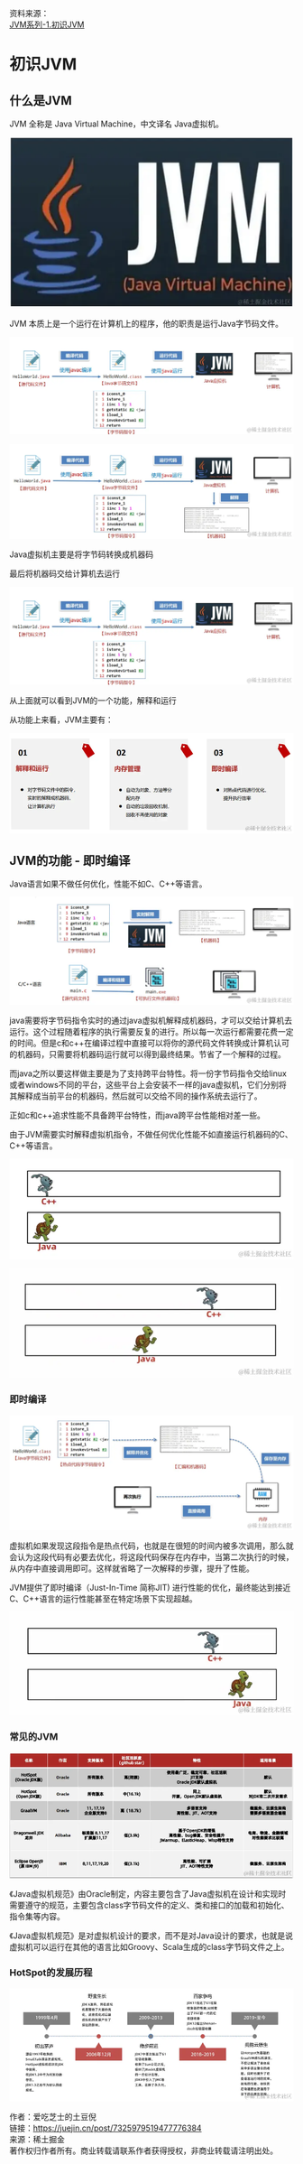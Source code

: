 
资料来源：<br/>
[JVM系列-1.初识JVM](https://juejin.cn/post/7325979519477776384)<br/>

# 初识JVM

## 什么是JVM

JVM 全称是 Java Virtual Machine，中文译名 Java虚拟机。

![8d62303a514b472d92a6e0823aa4c624](img/8d62303a514b472d92a6e0823aa4c624.png)

JVM 本质上是一个运行在计算机上的程序，他的职责是运行Java字节码文件。

![d7f540f96b914445addde990bf9d8128](img/d7f540f96b914445addde990bf9d8128.png)

![3d6e509160c0496c86225362bd2dafdd](img/3d6e509160c0496c86225362bd2dafdd.png)

Java虚拟机主要是将字节码转换成机器码

最后将机器码交给计算机去运行

![d7f540f96b914445addde990bf9d8128](img/d7f540f96b914445addde990bf9d8128-1706169295612.png)

从上面就可以看到JVM的一个功能，解释和运行

从功能上来看，JVM主要有：

![d533789bd688456e8f41729fcf524e7f](img/d533789bd688456e8f41729fcf524e7f.png)

## JVM的功能 - 即时编译

Java语言如果不做任何优化，性能不如C、C++等语言。

![19e6ee01024c45c0968374dce052d118](img/19e6ee01024c45c0968374dce052d118.png)

java需要将字节码指令实时的通过java虚拟机解释成机器码，才可以交给计算机去运行。这个过程随着程序的执行需要反复的进行。所以每一次运行都需要花费一定的时间。但是c和c++在编译过程中直接可以将你的源代码文件转换成计算机认可的机器码，只需要将机器码运行就可以得到最终结果。节省了一个解释的过程。

而java之所以要这样做主要是为了支持跨平台特性。将一份字节码指令交给linux或者windows不同的平台，这些平台上会安装不一样的java虚拟机，它们分别将其解释成当前平台的机器码，然后就可以交给不同的操作系统去运行了。

正如c和c++追求性能不具备跨平台特性，而java跨平台性能相对差一些。

由于JVM需要实时解释虚拟机指令，不做任何优化性能不如直接运行机器码的C、C++等语言。

![aa82cfad82f047b89f7ad9f56fb0f4ca~tplv-k3u1fbpfcp-jj-mark_3024_0_0_0_q75](img/aa82cfad82f047b89f7ad9f56fb0f4ca~tplv-k3u1fbpfcp-jj-mark_3024_0_0_0_q75.png)

![45c8f04e02c24357b2b5c6d253f59e8](img/45c8f04e02c24357b2b5c6d253f59e8.png)

### 即时编译

![56773a8a322c48d8bbe33f192d44bf86~tplv-k3u1fbpfcp-jj-mark-3024-0-0-0-q75](img/56773a8a322c48d8bbe33f192d44bf86tplv-k3u1fbpfcp-jj-mark-3024-0-0-0-q75.png)

虚拟机如果发现这段指令是热点代码，也就是在很短的时间内被多次调用，那么就会认为这段代码有必要去优化，将这段代码保存在内存中，当第二次执行的时候，从内存中直接调用即可。这样就省略了一次解释的步骤，提升了性能。

JVM提供了即时编译（Just-In-Time 简称JIT) 进行性能的优化，最终能达到接近C、C++语言的运行性能甚至在特定场景下实现超越。

![cdde8cb23feb48eb902dfc9788bd777a~tplv-k3u1fbpfcp-jj-mark-3024-0-0-0-q75](img/cdde8cb23feb48eb902dfc9788bd777atplv-k3u1fbpfcp-jj-mark-3024-0-0-0-q75.png)

### 常见的JVM

![5056897efe814698b4de7ef0b69d53ce~tplv-k3u1fbpfcp-jj-mark-3024-0-0-0-q75](img/5056897efe814698b4de7ef0b69d53cetplv-k3u1fbpfcp-jj-mark-3024-0-0-0-q75.png)

《Java虚拟机规范》由Oracle制定，内容主要包含了Java虚拟机在设计和实现时需要遵守的规范，主要包含class字节码文件的定义、类和接口的加载和初始化、指令集等内容。

《Java虚拟机规范》是对虚拟机设计的要求，而不是对Java设计的要求，也就是说虚拟机可以运行在其他的语言比如Groovy、Scala生成的class字节码文件之上。

### HotSpot的发展历程

![3c437b762d814575a314cad369c7ebbe~tplv-k3u1fbpfcp-jj-mark-3024-0-0-0-q75](img/3c437b762d814575a314cad369c7ebbetplv-k3u1fbpfcp-jj-mark-3024-0-0-0-q75.png)



作者：爱吃芝士的土豆倪<br/>
链接：https://juejin.cn/post/7325979519477776384<br/>
来源：稀土掘金<br/>
著作权归作者所有。商业转载请联系作者获得授权，非商业转载请注明出处。<br/>